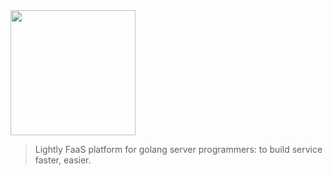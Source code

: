 <img src="http://cdn.marklux.cn/QQ20190316-183611@2x.png" width="200px">

> Lightly FaaS platform for golang server programmers: to build service faster, easier.